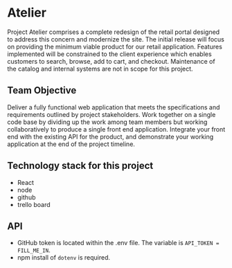 # Atelier

Project Atelier comprises a complete redesign of the retail portal designed to address this concern and modernize the site.
The initial release will focus on providing the minimum viable product for our retail application. Features implemented will be constrained to the client experience which enables customers to search, browse, add to cart, and checkout. Maintenance of the catalog and internal systems are not in scope for this project.

## Team Objective
Deliver a fully functional web application that meets the specifications and requirements outlined by project stakeholders. Work together on a single code base by dividing up the work among team members but working collaboratively to produce a single front end application. Integrate your front end with the existing API for the product, and demonstrate your working application at the end of the project timeline.

## Technology stack for this project

- React
- node
- github
- trello board

## API
- GitHub token is located within the .env file. The variable is `API_TOKEN = FILL_ME_IN`.
- npm install of `dotenv` is required.

